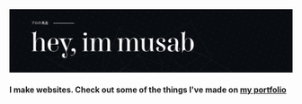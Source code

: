 <a href="https://musabhassan.com">
<img src="./images/banner (small).jpg" alt="About Musab Hassan">
</a>
<br>

#### I make websites. Check out some of the things I've made on **[my portfolio](https://musabhassan.com)**
